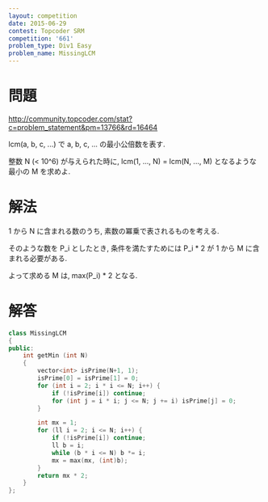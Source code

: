 ```yaml
---
layout: competition
date: 2015-06-29
contest: Topcoder SRM
competition: '661'
problem_type: Div1 Easy
problem_name: MissingLCM
---
```


# 問題

<http://community.topcoder.com/stat?c=problem_statement&pm=13766&rd=16464>

lcm(a, b, c, ...) で a, b, c, ... の最小公倍数を表す.

整数 N (< 10^6) が与えられた時に, lcm(1, ..., N) = lcm(N, ..., M) となるような最小の M を求めよ.

# 解法

1 から N に含まれる数のうち, 素数の冪乗で表されるものを考える.

そのような数を P_i としたとき, 条件を満たすためには P_i * 2 が 1 から M に含まれる必要がある.

よって求める M は, max(P_i) * 2 となる.

# 解答

```cpp
class MissingLCM
{
public:
    int getMin (int N)
    {
        vector<int> isPrime(N+1, 1);
        isPrime[0] = isPrime[1] = 0;
        for (int i = 2; i * i <= N; i++) {
            if (!isPrime[i]) continue;
            for (int j = i * i; j <= N; j += i) isPrime[j] = 0;
        }

        int mx = 1;
        for (ll i = 2; i <= N; i++) {
            if (!isPrime[i]) continue;
            ll b = i;
            while (b * i <= N) b *= i;
            mx = max(mx, (int)b);
        }
        return mx * 2;
    }
};
```
